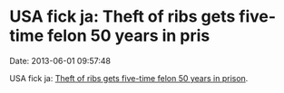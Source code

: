 USA fick ja: Theft of ribs gets five-time felon 50 years in pris
================================================================

Date: 2013-06-01 09:57:48

USA fick ja: [Theft of ribs gets five-time felon 50 years in
prison](http://www.wacotrib.com/news/courts_and_trials/theft-of-ribs-gets-five-time-felon-years-in-prison/article_8b90161d-9132-57cc-9a29-74d679015585.html).
